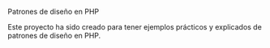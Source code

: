 Patrones de diseño en PHP

Este proyecto ha sido creado para tener ejemplos prácticos y explicados de patrones de diseño en PHP. 